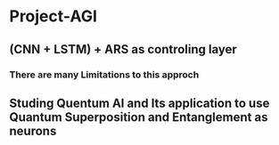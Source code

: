 # Project-AGI
## (CNN + LSTM) + ARS as controling layer
### There are many Limitations to this approch
## Studing Quentum AI and Its application to use Quantum Superposition and Entanglement as neurons
